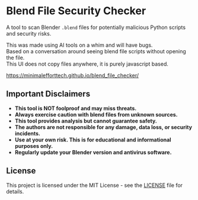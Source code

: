 # Blend File Security Checker

A tool to scan Blender `.blend` files for potentially malicious Python scripts and security risks.

This was made using AI tools on a whim and will have bugs.  
Based on a conversation around seeing blend file scripts without opening the file.  
This UI does not copy files anywhere, it is purely javascript based.

https://minimalefforttech.github.io/blend_file_checker/


## Important Disclaimers
- **This tool is NOT foolproof and may miss threats.**
- **Always exercise caution with blend files from unknown sources.**
- **This tool provides analysis but cannot guarantee safety.**
- **The authors are not responsible for any damage, data loss, or security incidents.**
- **Use at your own risk. This is for educational and informational purposes only.**
- **Regularly update your Blender version and antivirus software.**

## License

This project is licensed under the MIT License - see the [LICENSE](LICENSE) file for details.
